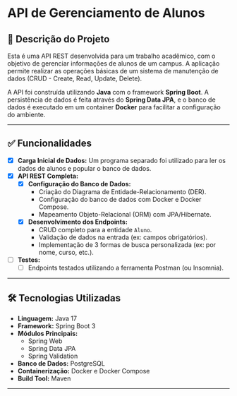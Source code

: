 # API de Gerenciamento de Alunos

## 📝 Descrição do Projeto

Esta é uma API REST desenvolvida para um trabalho acadêmico, com o objetivo de gerenciar informações de alunos de um campus. A aplicação permite realizar as operações básicas de um sistema de manutenção de dados (CRUD - Create, Read, Update, Delete).

A API foi construída utilizando **Java** com o framework **Spring Boot**. A persistência de dados é feita através do **Spring Data JPA**, e o banco de dados é executado em um container **Docker** para facilitar a configuração do ambiente.

---

## ✅ Funcionalidades

-   [x] **Carga Inicial de Dados:** Um programa separado foi utilizado para ler os dados de alunos e popular o banco de dados.
-   [x] **API REST Completa:**
    -   [x] **Configuração do Banco de Dados:**
        -   Criação do Diagrama de Entidade-Relacionamento (DER).
        -   Configuração do banco de dados com Docker e Docker Compose.
        -   Mapeamento Objeto-Relacional (ORM) com JPA/Hibernate.
    -   [x] **Desenvolvimento dos Endpoints:**
        -   CRUD completo para a entidade `Aluno`.
        -   Validação de dados na entrada (ex: campos obrigatórios).
        -   Implementação de 3 formas de busca personalizada (ex: por nome, curso, etc.).
-   [ ] **Testes:**
    -   [ ] Endpoints testados utilizando a ferramenta Postman (ou Insomnia).

---

## 🛠️ Tecnologias Utilizadas

*   **Linguagem:** Java 17
*   **Framework:** Spring Boot 3
*   **Módulos Principais:**
    *   Spring Web
    *   Spring Data JPA
    *   Spring Validation
*   **Banco de Dados:** PostgreSQL
*   **Containerização:** Docker e Docker Compose
*   **Build Tool:** Maven

---
